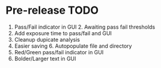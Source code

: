 # Pre-release TODO

1. Pass/Fail indicator in GUI
   2. Awaiting pass fail thresholds
3. Add exposure time to pass/fail and GUI
4. Cleanup dupicate analysis
5. Easier saving 
   6. Autopopulate file and directory
7. Red/Green pass/fail indicator in GUI
8. Bolder/Larger text in GUI